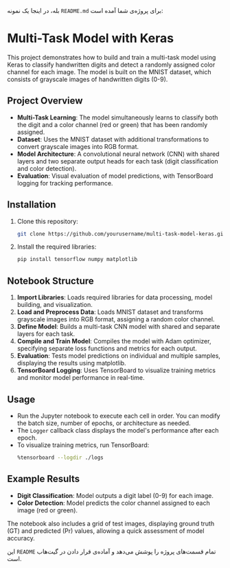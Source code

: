 بله، در اینجا یک نمونه `README.md` برای پروژه‌ی شما آمده است:
# Multi-Task Model with Keras

This project demonstrates how to build and train a multi-task model using Keras to classify handwritten digits and detect a randomly assigned color channel for each image. The model is built on the MNIST dataset, which consists of grayscale images of handwritten digits (0-9).

## Project Overview

- **Multi-Task Learning**: The model simultaneously learns to classify both the digit and a color channel (red or green) that has been randomly assigned.
- **Dataset**: Uses the MNIST dataset with additional transformations to convert grayscale images into RGB format.
- **Model Architecture**: A convolutional neural network (CNN) with shared layers and two separate output heads for each task (digit classification and color detection).
- **Evaluation**: Visual evaluation of model predictions, with TensorBoard logging for tracking performance.

## Installation

1. Clone this repository:
   ```bash
   git clone https://github.com/yourusername/multi-task-model-keras.git
   ```
2. Install the required libraries:
   ```bash
   pip install tensorflow numpy matplotlib
   ```

## Notebook Structure

1. **Import Libraries**: Loads required libraries for data processing, model building, and visualization.
2. **Load and Preprocess Data**: Loads MNIST dataset and transforms grayscale images into RGB format, assigning a random color channel.
3. **Define Model**: Builds a multi-task CNN model with shared and separate layers for each task.
4. **Compile and Train Model**: Compiles the model with Adam optimizer, specifying separate loss functions and metrics for each output.
5. **Evaluation**: Tests model predictions on individual and multiple samples, displaying the results using matplotlib.
6. **TensorBoard Logging**: Uses TensorBoard to visualize training metrics and monitor model performance in real-time.

## Usage

- Run the Jupyter notebook to execute each cell in order. You can modify the batch size, number of epochs, or architecture as needed.
- The `Logger` callback class displays the model's performance after each epoch.
- To visualize training metrics, run TensorBoard:
  ```bash
  %tensorboard --logdir ./logs
  ```

## Example Results

- **Digit Classification**: Model outputs a digit label (0-9) for each image.
- **Color Detection**: Model predicts the color channel assigned to each image (red or green).
  
The notebook also includes a grid of test images, displaying ground truth (GT) and predicted (Pr) values, allowing a quick assessment of model accuracy.

این `README` تمام قسمت‌های پروژه را پوشش می‌دهد و آماده‌ی قرار دادن در گیت‌هاب است.
